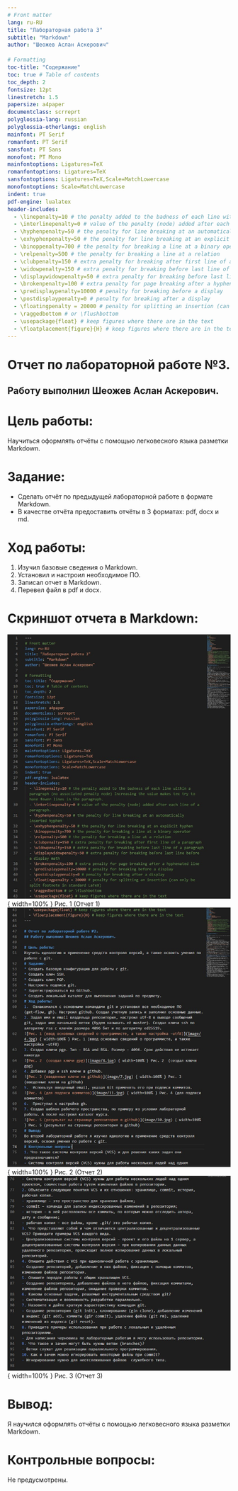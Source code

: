 ```yaml
---
# Front matter
lang: ru-RU
title: "Лабораторная работа 3"
subtitle: "Markdown"
author: "Шеожев Аслан Аскерович"

# Formatting
toc-title: "Содержание"
toc: true # Table of contents
toc_depth: 2
fontsize: 12pt
linestretch: 1.5
papersize: a4paper
documentclass: scrreprt
polyglossia-lang: russian
polyglossia-otherlangs: english
mainfont: PT Serif
romanfont: PT Serif
sansfont: PT Sans
monofont: PT Mono
mainfontoptions: Ligatures=TeX
romanfontoptions: Ligatures=TeX
sansfontoptions: Ligatures=TeX,Scale=MatchLowercase
monofontoptions: Scale=MatchLowercase
indent: true
pdf-engine: lualatex
header-includes:
  - \linepenalty=10 # the penalty added to the badness of each line within a paragraph (no associated penalty node) Increasing the value makes tex try to have fewer lines in the paragraph.
  - \interlinepenalty=0 # value of the penalty (node) added after each line of a paragraph.
  - \hyphenpenalty=50 # the penalty for line breaking at an automatically inserted hyphen
  - \exhyphenpenalty=50 # the penalty for line breaking at an explicit hyphen
  - \binoppenalty=700 # the penalty for breaking a line at a binary operator
  - \relpenalty=500 # the penalty for breaking a line at a relation
  - \clubpenalty=150 # extra penalty for breaking after first line of a paragraph
  - \widowpenalty=150 # extra penalty for breaking before last line of a paragraph
  - \displaywidowpenalty=50 # extra penalty for breaking before last line before a display math
  - \brokenpenalty=100 # extra penalty for page breaking after a hyphenated line
  - \predisplaypenalty=10000 # penalty for breaking before a display
  - \postdisplaypenalty=0 # penalty for breaking after a display
  - \floatingpenalty = 20000 # penalty for splitting an insertion (can only be split footnote in standard LaTeX)
  - \raggedbottom # or \flushbottom
  - \usepackage{float} # keep figures where there are in the text
  - \floatplacement{figure}{H} # keep figures where there are in the text
---
```


# Отчет по лабораторной работе №3.
## Работу выполнил Шеожев Аслан Аскерович.

# Цель работы:
Научиться оформлять отчёты с помощью легковесного языка разметки Markdown.
# Задание:
* Сделать отчёт по предыдущей лабораторной работе в формате Markdown.
* В качестве отчёта предоставить отчёты в 3 форматах: pdf, docx и md.
# Ход работы:
1. Изучил базовые сведения о Markdown.
2. Установил и настроил необходимое ПО.
3. Записал отчет в Markdown.
4. Перевел файл в pdf и docx.
# Скриншот отчета в Markdown:
![Рис. 1 (отчет 1)](images/1.jpg) { width=100% } Рис. 1 (Отчет 1)
![Рис. 2 (отчет 2)](images/2.jpg) { width=100% } Рис. 2 (Отчет 2)
![Рис. 3 (отчет 3)](images/3.jpg) { width=100% } Рис. 3 (Отчет 3)
# Вывод:
Я научился оформлять отчёты с помощью легковесного языка разметки Markdown.
# Контрольные вопросы:
Не предусмотрены.